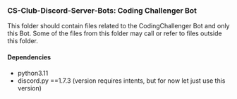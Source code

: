 ### CS-Club-Discord-Server-Bots: Coding Challenger Bot

This folder should contain files related to the CodingChallenger Bot and only this Bot. Some of the files from this folder may call or refer to files outside this folder.

#### Dependencies

- python3.11
- discord.py ==1.7.3 (version requires intents, but for now let just use this version)
